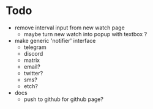 # Todo
- remove interval input from new watch page
    - maybe turn new watch into popup with textbox ?
- make generic 'notifier' interface
    - telegram
    - discord
    - matrix
    - email?
    - twitter?
    - sms?
    - etch?
- docs
    - push to github for github page?